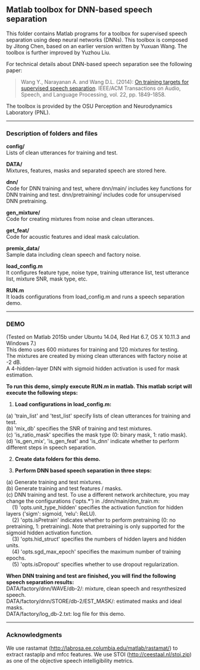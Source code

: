 ## Matlab toolbox for DNN-based speech separation
This folder contains Matlab programs for a toolbox for supervised speech separation using deep neural networks (DNNs). This toolbox is composed by Jitong Chen, based on an earlier version written by Yuxuan Wang. The toolbox is further improved by Yuzhou Liu. 

For technical details about DNN-based speech separation see the following paper:

> Wang Y., Narayanan A. and Wang D.L. (2014): [On training targets for supervised speech separation](http://www.cse.ohio-state.edu/~dwang/papers/WNW.taslp14.pdf). IEEE/ACM Transactions on Audio, Speech, and Language Processing, vol. 22, pp. 1849-1858.

The toolbox is provided by the OSU Perception and Neurodynamics Laboratory (PNL).

- - -

### Description of folders and files

**config/**  
Lists of clean utterances for training and test.

**DATA/**  
Mixtures, features, masks and separated speech are stored here.

**dnn/**  
Code for DNN training and test, where dnn/main/ includes key functions for DNN training and test. dnn/pretraining/ includes code for unsupervised DNN pretraining.

**gen_mixture/**  
Code for creating mixtures from noise and clean utterances.

**get_feat/**  
Code for acoustic features and ideal mask calculation.

**premix_data/**  
Sample data including clean speech and factory noise.

**load_config.m**  
It configures feature type, noise type, training utterance list, test utterance list, mixture SNR, mask type, etc.

**RUN.m**  
It loads configurations from load_config.m and runs a speech separation demo.

- - -

### DEMO

(Tested on Matlab 2015b under Ubuntu 14.04, Red Hat 6.7, OS X 10.11.3 and Windows 7.)  
This demo uses 600 mixtures for training and 120 mixtures for testing.  
The mixtures are created by mixing clean utterances with factory noise at -2 dB.  
A 4-hidden-layer DNN with sigmoid hidden activation is used for mask estimation.  

**To run this demo, simply execute RUN.m in matlab. This matlab script will execute the following steps:**

1. **Load configurations in load_config.m:**

  (a) 'train_list' and 'test_list' specify lists of clean utterances for training and test.  
  (b) 'mix_db' specifies the SNR of training and test mixtures.  
  (c) 'is_ratio_mask' specifies the mask type (0: binary mask, 1: ratio mask).  
  (d) 'is_gen_mix', 'is_gen_feat' and 'is_dnn' indicate whether to perform different steps in speech separation.

2. **Create data folders for this demo.**

3. **Perform DNN based speech separation in three steps:**

  (a) Generate training and test mixtures.  
  (b) Generate training and test features / masks.  
  (c) DNN training and test. To use a different network architecture, you may change the configurations ('opts.*') in ./dnn/main/dnn_train.m:  
&nbsp;&nbsp;&nbsp;&nbsp;(1) 'opts.unit_type_hidden' specifies the activation function for hidden layers ('sigm': sigmoid, 'relu': ReLU).  
&nbsp;&nbsp;&nbsp;&nbsp;(2) 'opts.isPretrain' indicates whether to perform pretraining (0: no pretraining, 1: pretraining). Note that pretraining is only supported for the sigmoid hidden activation function.  
&nbsp;&nbsp;&nbsp;&nbsp;(3) 'opts.hid_struct' specifies the numbers of hidden layers and hidden units.  
&nbsp;&nbsp;&nbsp;&nbsp;(4) 'opts.sgd_max_epoch' specifies the maximum number of training epochs.  
&nbsp;&nbsp;&nbsp;&nbsp;(5) 'opts.isDropout' specifies whether to use dropout regularization.

**When DNN training and test are finished, you will find the following speech separation results:**  
DATA/factory/dnn/WAVE/db-2/: mixture, clean speech and resynthesized speech.  
DATA/factory/dnn/STORE/db-2/EST_MASK/: estimated masks and ideal masks.  
DATA/factory/log_db-2.txt: log file for this demo.  

- - -

### Acknowledgments

We use rastamat (http://labrosa.ee.columbia.edu/matlab/rastamat/) to extract rastaplp and mfcc features. We use STOI (http://ceestaal.nl/stoi.zip) as one of the objective speech intelligibility metrics.


